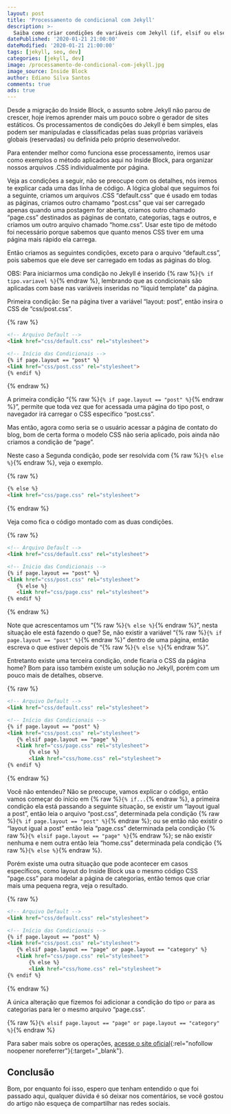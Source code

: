 ```yaml
---
layout: post
title: 'Processamento de condicional com Jekyll'
description: >-
  Saiba como criar condições de variáveis com Jekyll (if, elsif ou else).
datePublished: '2020-01-21 21:00:00'
dateModified: '2020-01-21 21:00:00'
tags: [jekyll, seo, dev]
categories: [jekyll, dev]
image: /processamento-de-condicional-com-jekyll.jpg
image_source: Inside Block
author: Ediano Silva Santos
comments: true
ads: true
---
```


Desde a migração do Inside Block, o assunto sobre Jekyll não parou de crescer, hoje iremos aprender mais um pouco sobre o gerador de sites estáticos. Os processamentos de condições do Jekyll é bem simples, elas podem ser manipuladas e classificadas pelas suas próprias variáveis globais (reservadas) ou definida pelo próprio desenvolvedor.

Para entender melhor como funciona esse processamento, iremos usar como exemplos o método aplicados aqui no Inside Block, para organizar nossos arquivos .CSS individualmente por página.

Veja as condições a seguir, não se preocupe com os detalhes, nós iremos te explicar cada uma das linha de código. A lógica global que seguimos foi a seguinte, criamos um arquivos .CSS “default.css” que é usado em todas as páginas, criamos outro chamamo “post.css” que vai ser carregado apenas quando uma postagem for aberta, criamos outro chamado “page.css” destinados as páginas de contato, categorias, tags e outros, e criamos um outro arquivo chamado “home.css”. Usar este tipo de método foi necessário porque sabemos que quanto menos CSS tiver em uma página mais rápido ela carrega.

Então criamos as seguintes condições, exceto para o arquivo “default.css”, pois sabemos que ele deve ser carregado em todas as páginas do blog.

OBS: Para iniciarmos uma condição no Jekyll é inserido {% raw %}`{% if tipo.variavel %}`{% endraw %}, lembrando que as condicionais são aplicadas com base nas variáveis inseridas no “liquid template” da página.

Primeira condição: Se na página tiver a variável “layout: post”, então insira o CSS de “css/post.css”.

{% raw %}
```html
<!-- Arquivo Default -->
<link href="css/default.css" rel="stylesheet">

<!-- Início das Condicionais -->
{% if page.layout == "post" %}
<link href="css/post.css" rel="stylesheet">
{% endif %}
```
{% endraw %}

A primeira condição “{% raw %}`{% if page.layout == "post" %}`{% endraw %}”, permite que toda vez que for acessada uma página do tipo post, o navegador irá carregar o CSS específico “post.css”.

Mas então, agora como seria se o usuário acessar a página de contato do blog, bom de certa forma o modelo CSS não seria aplicado, pois ainda não criamos a condição de “page”.

Neste caso a Segunda condição, pode ser resolvida com {% raw %}`{% else %}`{% endraw %}, veja o exemplo.

{% raw %}
```html
{% else %}
<link href="css/page.css" rel="stylesheet">
```
{% endraw %}

Veja como fica o código montado com as duas condições.

{% raw %}
```html
<!-- Arquivo Default -->
<link href="css/default.css" rel="stylesheet">

<!-- Inicio das Condicionais -->
{% if page.layout == "post" %}
<link href="css/post.css" rel="stylesheet">
   {% else %}
   <link href="css/page.css" rel="stylesheet">
{% endif %}
```
{% endraw %}

Note que acrescentamos um “{% raw %}`{% else %}`{% endraw %}”, nesta situação ele está fazendo o que? Se, não existir a variável “{% raw %}`{% if page.layout == "post" %}`{% endraw %}” dentro de uma página, então escreva o que estiver depois de “{% raw %}`{% else %}`{% endraw %}”.

Entretanto existe uma terceira condição, onde ficaria o CSS da página home? Bom para isso também existe um solução no Jekyll, porém com um pouco mais de detalhes, observe.

{% raw %}
```html
<!-- Arquivo Default -->
<link href="css/default.css" rel="stylesheet">

<!-- Início das Condicionais -->
{% if page.layout == "post" %}
<link href="css/post.css" rel="stylesheet">
   {% elsif page.layout == "page" %}
   <link href="css/page.css" rel="stylesheet">
       {% else %}
       <link href="css/home.css" rel="stylesheet">
{% endif %}
```
{% endraw %}

Você não entendeu? Não se preocupe, vamos explicar o código, então vamos começar do início em {% raw %}`{% if...`{% endraw %}, a primeira condição ela está passando a seguinte situação, se existir um “layout igual a post”, então leia o arquivo “post.css”, determinada pela condição {% raw %}`{% if page.layout == "post" %}`{% endraw %}; ou se então não existir o “layout igual a post” então leia “page.css” determinada pela condição {% raw %}`{% elsif page.layout == "page" %}`{% endraw %}; se não existir nenhuma e nem outra então leia “home.css” determinada pela condição {% raw %}`{% else %}`{% endraw %}.

Porém existe uma outra situação que pode acontecer em casos específicos, como layout do Inside Block usa o mesmo código CSS “page.css” para modelar a página de categorias, então temos que criar mais uma pequena regra, veja o resultado.

{% raw %}
```html
<!-- Arquivo Default -->
<link href="css/default.css" rel="stylesheet">

<!-- Início das Condicionais -->
{% if page.layout == "post" %}
<link href="css/post.css" rel="stylesheet">
   {% elsif page.layout == "page" or page.layout == "category" %}
   <link href="css/page.css" rel="stylesheet">
       {% else %}
       <link href="css/home.css" rel="stylesheet">
{% endif %}
```
{% endraw %}

A única alteração que fizemos foi adicionar a condição do tipo `or` para as categorias para ler o mesmo arquivo “page.css”.

{% raw %}`{% elsif page.layout == "page" or page.layout == "category" %}`{% endraw %}

Para saber mais sobre os operações, [acesse o site oficial](https://shopify.github.io/liquid/basics/operators/){:rel="nofollow noopener noreferrer"}{:target="_blank"}.

## Conclusão
Bom, por enquanto foi isso, espero que tenham entendido o que foi passado aqui, qualquer dúvida é só deixar nos comentários, se você gostou do artigo não esqueça de compartilhar nas redes sociais.
